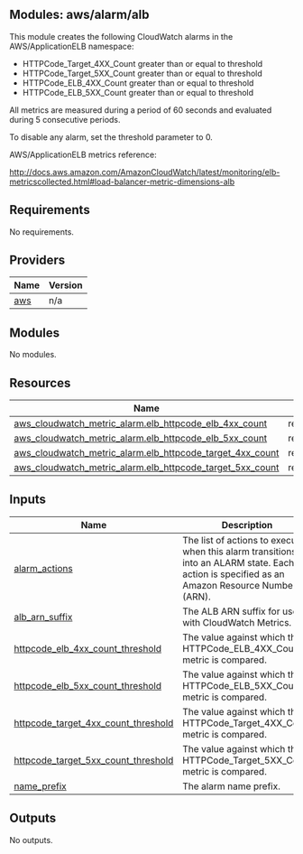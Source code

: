 ## Modules: aws/alarm/alb

This module creates the following CloudWatch alarms in the
AWS/ApplicationELB namespace:

  - HTTPCode\_Target\_4XX\_Count greater than or equal to threshold
  - HTTPCode\_Target\_5XX\_Count greater than or equal to threshold
  - HTTPCode\_ELB\_4XX\_Count greater than or equal to threshold
  - HTTPCode\_ELB\_5XX\_Count greater than or equal to threshold

All metrics are measured during a period of 60 seconds and evaluated
during 5 consecutive periods.

To disable any alarm, set the threshold parameter to 0.

AWS/ApplicationELB metrics reference:

http://docs.aws.amazon.com/AmazonCloudWatch/latest/monitoring/elb-metricscollected.html#load-balancer-metric-dimensions-alb

## Requirements

No requirements.

## Providers

| Name | Version |
|------|---------|
| <a name="provider_aws"></a> [aws](#provider\_aws) | n/a |

## Modules

No modules.

## Resources

| Name | Type |
|------|------|
| [aws_cloudwatch_metric_alarm.elb_httpcode_elb_4xx_count](https://registry.terraform.io/providers/hashicorp/aws/latest/docs/resources/cloudwatch_metric_alarm) | resource |
| [aws_cloudwatch_metric_alarm.elb_httpcode_elb_5xx_count](https://registry.terraform.io/providers/hashicorp/aws/latest/docs/resources/cloudwatch_metric_alarm) | resource |
| [aws_cloudwatch_metric_alarm.elb_httpcode_target_4xx_count](https://registry.terraform.io/providers/hashicorp/aws/latest/docs/resources/cloudwatch_metric_alarm) | resource |
| [aws_cloudwatch_metric_alarm.elb_httpcode_target_5xx_count](https://registry.terraform.io/providers/hashicorp/aws/latest/docs/resources/cloudwatch_metric_alarm) | resource |

## Inputs

| Name | Description | Type | Default | Required |
|------|-------------|------|---------|:--------:|
| <a name="input_alarm_actions"></a> [alarm\_actions](#input\_alarm\_actions) | The list of actions to execute when this alarm transitions into an ALARM state. Each action is specified as an Amazon Resource Number (ARN). | `list(string)` | `[]` | no |
| <a name="input_alb_arn_suffix"></a> [alb\_arn\_suffix](#input\_alb\_arn\_suffix) | The ALB ARN suffix for use with CloudWatch Metrics. | `string` | n/a | yes |
| <a name="input_httpcode_elb_4xx_count_threshold"></a> [httpcode\_elb\_4xx\_count\_threshold](#input\_httpcode\_elb\_4xx\_count\_threshold) | The value against which the HTTPCode\_ELB\_4XX\_Count metric is compared. | `string` | `"0"` | no |
| <a name="input_httpcode_elb_5xx_count_threshold"></a> [httpcode\_elb\_5xx\_count\_threshold](#input\_httpcode\_elb\_5xx\_count\_threshold) | The value against which the HTTPCode\_ELB\_5XX\_Count metric is compared. | `string` | `"80"` | no |
| <a name="input_httpcode_target_4xx_count_threshold"></a> [httpcode\_target\_4xx\_count\_threshold](#input\_httpcode\_target\_4xx\_count\_threshold) | The value against which the HTTPCode\_Target\_4XX\_Count metric is compared. | `string` | `"0"` | no |
| <a name="input_httpcode_target_5xx_count_threshold"></a> [httpcode\_target\_5xx\_count\_threshold](#input\_httpcode\_target\_5xx\_count\_threshold) | The value against which the HTTPCode\_Target\_5XX\_Count metric is compared. | `string` | `"80"` | no |
| <a name="input_name_prefix"></a> [name\_prefix](#input\_name\_prefix) | The alarm name prefix. | `string` | n/a | yes |

## Outputs

No outputs.
